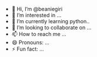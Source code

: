 - 👋 Hi, I’m @beaniegiri
- 👀 I’m interested in ...
- 🌱 I’m currently learning python..
- 💞️ I’m looking to collaborate on ...
- 📫 How to reach me ...
- 😄 Pronouns: ...
- ⚡ Fun fact: ...

<!---
beaniegiri/beaniegiri is a ✨ special ✨ repository because its `README.md` (this file) appears on your GitHub profile.
You can click the Preview link to take a look at your changes.
--->
